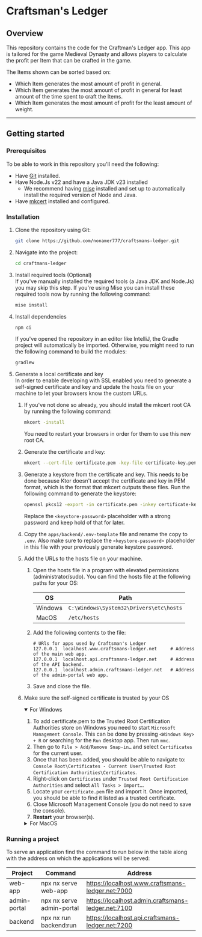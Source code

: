 # Craftsman's Ledger

## Overview

This repository contains the code for the Craftman's Ledger app. This app is tailored for the game Medieval Dynasty and allows players to calculate the profit per Item that can be crafted in the game.

The Items shown can be sorted based on:

- Which Item generates the most amount of profit in general. 
- Which Item generates the most amount of profit in general for least amount of the time spent to craft the Items.
- Which Item generates the most amount of profit for the least amount of weight.

---

## Getting started

### Prerequisites

To be able to work in this repository you'll need the following:

- Have [Git](https://git-scm.com/downloads) installed.
- Have Node.Js v22 and have a Java JDK v23 installed
  - We recommend having [mise](https://mise.jdx.dev/) installed and set up to automatically install the required version of Node and Java.
- Have [mkcert](https://github.com/FiloSottile/mkcert) installed and configured.

### Installation

1. Clone the repository using Git:
   ```bash
   git clone https://github.com/nonamer777/craftsmans-ledger.git
   ```

2. Navigate into the project:
   ```bash
   cd craftmans-ledger
   ```

3. Install required tools (Optional)  
   If you've manually installed the required tools (a Java JDK and Node.Js) you may skip this step. If you're using Mise you can install these required tools now by running the following command:

   ```bash
   mise install
   ```

4. Install dependencies
   ```bash
   npm ci
   ```

   If you've opened the repository in an editor like IntelliJ, the Gradle project will automatically be imported. Otherwise, you might need to run the following command to build the modules:

   ```bash
   gradlew
   ```

5. Generate a local certificate and key  
   In order to enable developing with SSL enabled you need to generate a self-signed certificate and key and update the hosts file on your machine to let your browsers know the custom URLs.

   1. If you've not done so already, you should install the mkcert root CA by running the following command: 
      ```bash
      mkcert -install
      ```
   
      You need to restart your browsers in order for them to use this new root CA.

   2. Generate the certificate and key:
      ```bash
      mkcert --cert-file certificate.pem -key-file certificate-key.pem localhost.www.craftsmans-ledger.net localhost.api.craftsmans-ledger.net localhost.admin.craftsmans-ledger.net localhost
      ```
   
   3. Generate a keystore from the certificate and key.
      This needs to be done because Ktor doesn't accept the certificate and key in PEM format, which is the format that mkcert outputs these files. Run the following command to generate the keystore:
      ```bash
      openssl pkcs12 -export -in certificate.pem -inkey certificate-key.pem -out apps/backend/keystore.p12 -name craftsmans-ledger-key -passout pass:<keystore-password>
      ```
      
      Replace the `<keystore-password>` placeholder with a strong password and keep hold of that for later.
   
   4. Copy the `apps/backend/.env-template` file and rename the copy to `.env`.
      Also make sure to replace the `<keystore-password>` placeholder in this file with your previously generate keystore password.

   5. Add the URLs to the hosts file on your machine.

      1. Open the hosts file in a program with elevated permissions (administrator/sudo). You can find the hosts file at the following paths for your OS:

         | OS      | Path                                    |
         |---------|-----------------------------------------|
         | Windows | `C:\Windows\System32\Drivers\etc\hosts` |
         | MacOS   | `/etc/hosts`                            |

      2. Add the following contents to the file:

         ```text
         # URls for apps used by Craftsman's Ledger
         127.0.0.1  localhost.www.craftsmans-ledger.net     # Address of the main web app.
         127.0.0.1  localhost.api.craftsmans-ledger.net     # Address of the API backend.
         127.0.0.1  localhost.admin.craftsmans-ledger.net   # Address of the admin-portal web app.
         ```

      3. Save and close the file.
      
   6. Make sure the self-signed certificate is trusted by your OS
      
      <details open>
         <summary>For Windows</summary>

         1. To add certificate.pem to the Trusted Root Certification Authorities store on Windows you need to start `Microsoft Management Console`. This can be done by pressing `<Windows Key> + R` or searching for the `Run` desktop app. Then run `mmc`.
         2. Then go to `File > Add/Remove Snap-in…` and select `Certificates` for the current user.
         3. Once that has been added, you should be able to navigate to: `Console Root\Certificates - Current User\Trusted Root Certification Authorities\Certificates`.
         4. Right-click on `Certificates` under `Trusted Root Certification Authorities` and select `All Tasks > Import…`. 
         5. Locate your `certificate.pem` file and import it. Once imported, you should be able to find it listed as a trusted certificate.
         6. Close Microsoft Management Console (you do not need to save the console).
         7. **Restart** your browser(s).
      </details>
      <details>
         <summary>For MacOS</summary>
            
         1. Double-click the `certificate.pem` file, you'll be prompted to add the certificate to the login keychain app.
         2. Once added to the keychain, you can then select the created certificate from the `Keychain Access` window. It can be difficult to find when there are multiple certificates.
         3. Select the created certificate and right-click to select `Get Info` from the context menu. Then expand the `Trust` triangle. You should then be able to select to `Always Trust` the certificate for `SSL`. 
         4. Close the panel and confirm the changes with password or fingerprint. 
         5. Now you should not see HTTPS warnings when serving the applications with HTTPS. Applications already opened in the Chrome browser should be reloaded.
      </details>

### Running a project

To serve an application find the command to run below in the table along with the address on which the applications will be served:

| Project      | Command                   | Address                                            |
|--------------|---------------------------|----------------------------------------------------|
| web-app      | npx nx serve web-app      | https://localhost.www.craftsmans-ledger.net:7000   |
| admin-portal | npx nx serve admin-portal | https://localhost.admin.craftsmans-ledger.net:7100 |
| backend      | npx nx run backend:run    | https://localhost.api.craftsmans-ledger.net:7200   |
